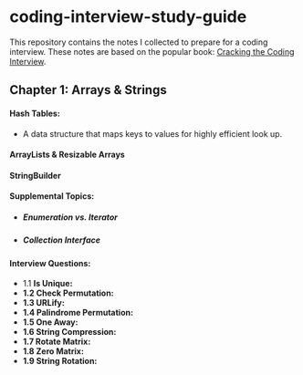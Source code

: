 # coding-interview-study-guide
This repository contains the notes I collected to prepare for a coding interview. These notes are based on the popular book: [Cracking the Coding Interview](https://www.amazon.com/Cracking-Coding-Interview-Programming-Questions/dp/0984782850).

## Chapter 1: Arrays & Strings
#### Hash Tables:
* A data structure that maps keys to values for highly efficient look up.

#### ArrayLists & Resizable Arrays

#### StringBuilder
#### Supplemental Topics:
  + ##### Enumeration vs. Iterator
  + ##### Collection Interface 
#### Interview Questions:
  + 1.1 <b>Is Unique<b>: 
  + 1.2 Check Permutation:
  + 1.3 URLify:
  + 1.4 Palindrome Permutation:
  + 1.5 One Away:
  + 1.6 String Compression:
  + 1.7 Rotate Matrix:
  + 1.8 Zero Matrix:
  + 1.9 String Rotation:
